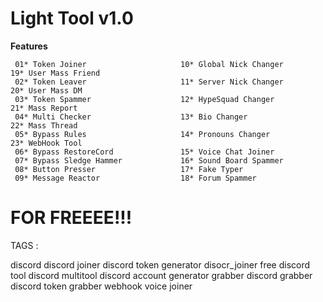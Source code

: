 # Light Tool v1.0

**Features**

     01* Token Joiner                     10* Global Nick Changer               19* User Mass Friend              
     02* Token Leaver                     11* Server Nick Changer               20* User Mass DM 
     03* Token Spammer                    12* HypeSquad Changer                 21* Mass Report 
     04* Multi Checker                    13* Bio Changer                       22* Mass Thread 
     05* Bypass Rules                     14* Pronouns Changer                  23* WebHook Tool 
     06* Bypass RestoreCord               15* Voice Chat Joiner              
     07* Bypass Sledge Hammer             16* Sound Board Spammer           
     08* Button Presser                   17* Fake Typer                   
     09* Message Reactor                  18* Forum Spammer                           


 # FOR FREEEE!!!


TAGS : 

discord discord joiner discord token generator disocr_joiner free discord tool discord multitool discord account generator grabber discord grabber discord token grabber webhook voice joiner
